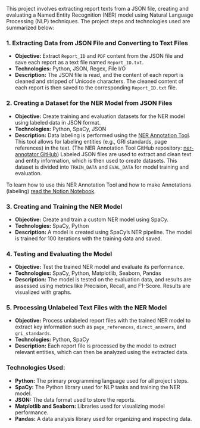 This project involves extracting report texts from a JSON file, creating and evaluating a Named Entity Recognition (NER) model using Natural Language Processing (NLP) techniques. The project steps and technologies used are summarized below:

### 1. Extracting Data from JSON File and Converting to Text Files

- **Objective:** Extract `Report_ID` and `PDF` content from the JSON file and save each report as a text file named `Report_ID.txt`.
- **Technologies:** Python, JSON, Regex, File I/O
- **Description:** The JSON file is read, and the content of each report is cleaned and stripped of Unicode characters. The cleaned content of each report is then saved to the corresponding `Report_ID.txt` file.

### 2. Creating a Dataset for the NER Model from JSON Files

- **Objective:** Create training and evaluation datasets for the NER model using labeled data in JSON format.
- **Technologies:** Python, SpaCy, JSON
- **Description:** Data labeling is performed using the [NER Annotation Tool](https://tecoholic.github.io/ner-annotator/). This tool allows for labeling entities (e.g., GRI standards, page references) in the text. (The NER Annotation Tool GitHub repository: [ner-annotator GitHub](https://github.com/tecoholic/ner-annotator)) Labeled JSON files are used to extract and clean text and entity information, which is then used to create datasets. This dataset is divided into `TRAIN_DATA` and `EVAL_DATA` for model training and evaluation.

To learn how to use this NER Annotation Tool and how to make Annotations (labeling) [read the Notion Notebook](https://hurricane-look-532.notion.site/NER-Annotation-Tool-Kullan-m-K-lavuzu-9626fb7cd6584d5490e575185e95bc48).

### 3. Creating and Training the NER Model

- **Objective:** Create and train a custom NER model using SpaCy.
- **Technologies:** SpaCy, Python
- **Description:** A model is created using SpaCy’s NER pipeline. The model is trained for 100 iterations with the training data and saved.

### 4. Testing and Evaluating the Model

- **Objective:** Test the trained NER model and evaluate its performance.
- **Technologies:** SpaCy, Python, Matplotlib, Seaborn, Pandas
- **Description:** The model is tested on the evaluation data, and results are assessed using metrics like Precision, Recall, and F1-Score. Results are visualized with graphs.

### 5. Processing Unlabeled Text Files with the NER Model

- **Objective:** Process unlabeled report files with the trained NER model to extract key information such as `page_references`, `direct_answers`, and `gri_standards`.
- **Technologies:** Python, SpaCy
- **Description:** Each report file is processed by the model to extract relevant entities, which can then be analyzed using the extracted data.

### Technologies Used:

- **Python:** The primary programming language used for all project steps.
- **SpaCy:** The Python library used for NLP tasks and training the NER model.
- **JSON:** The data format used to store the reports.
- **Matplotlib and Seaborn:** Libraries used for visualizing model performance.
- **Pandas:** A data analysis library used for organizing and inspecting data.
